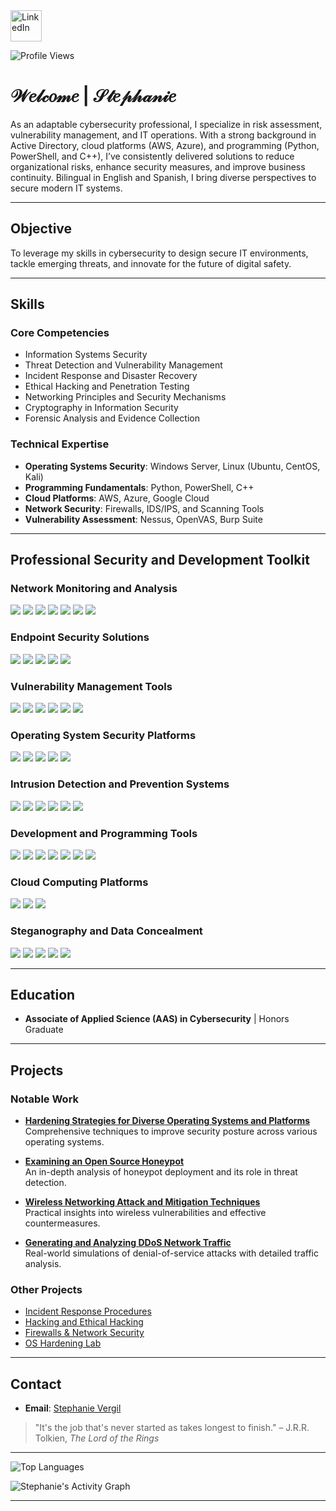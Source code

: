 <a href="https://linkedin.com/in/stephanie-vergil-8982142a8">
  <img src="https://user-images.githubusercontent.com/74038190/235294012-0a55e343-37ad-4b0f-924f-c8431d9d2483.gif" alt="LinkedIn" style="width: 50px; height: 50px;">
</a>

![Profile Views](https://komarev.com/ghpvc/?username=StephVergil&color=ff79c6)


# 𝒲𝑒𝓁𝒸𝑜𝓂𝑒 | 𝒮𝓉𝑒𝓅𝒽𝒶𝓃𝒾𝑒

As an adaptable cybersecurity professional, I specialize in risk assessment, vulnerability management, and IT operations. With a strong background in Active Directory, cloud platforms (AWS, Azure), and programming (Python, PowerShell, and C++), I’ve consistently delivered solutions to reduce organizational risks, enhance security measures, and improve business continuity. Bilingual in English and Spanish, I bring diverse perspectives to secure modern IT systems.

---

## Objective  

To leverage my skills in cybersecurity to design secure IT environments, tackle emerging threats, and innovate for the future of digital safety.

---

## Skills  

### Core Competencies  
- Information Systems Security  
- Threat Detection and Vulnerability Management  
- Incident Response and Disaster Recovery  
- Ethical Hacking and Penetration Testing  
- Networking Principles and Security Mechanisms  
- Cryptography in Information Security  
- Forensic Analysis and Evidence Collection  

### Technical Expertise  
- **Operating Systems Security**: Windows Server, Linux (Ubuntu, CentOS, Kali)  
- **Programming Fundamentals**: Python, PowerShell, C++  
- **Cloud Platforms**: AWS, Azure, Google Cloud  
- **Network Security**: Firewalls, IDS/IPS, and Scanning Tools  
- **Vulnerability Assessment**: Nessus, OpenVAS, Burp Suite  

---

## Professional Security and Development Toolkit  

### Network Monitoring and Analysis  
<div>
<a href="https://www.wireshark.org/"><img src="https://img.shields.io/badge/-Wireshark-000000?&style=for-the-badge&logo=Wireshark&logoColor=deeppink" /></a>  
<a href="https://nmap.org/"><img src="https://img.shields.io/badge/-Nmap-000000?&style=for-the-badge&logo=Nmap&logoColor=deeppink" /></a>  
<a href="https://www.wireshark.org/docs/man-pages/"><img src="https://img.shields.io/badge/-Packet_Analysis-000000?&style=for-the-badge&logo=Linux&logoColor=deeppink" /></a>  
<a href="https://tcpdump.org/"><img src="https://img.shields.io/badge/-TCPdump-000000?&style=for-the-badge&logo=Linux&logoColor=deeppink" /></a>  
<a href="https://netcat.sourceforge.net/"><img src="https://img.shields.io/badge/-Netcat-000000?&style=for-the-badge&logo=Linux&logoColor=deeppink" /></a>
<a href="https://www.zabbix.com/"><img src="https://img.shields.io/badge/-Zabbix-000000?&style=for-the-badge&logo=Zabbix&logoColor=deeppink" /></a>
<a href="https://nagios.org/"><img src="https://img.shields.io/badge/-Nagios-000000?&style=for-the-badge&logo=Nagios&logoColor=deeppink" /></a>
</div>

### Endpoint Security Solutions  
<div>
<a href="https://www.microsoft.com/en-us/security/business/threat-protection/microsoft-defender-endpoint"><img src="https://img.shields.io/badge/-Windows_Defender-000000?&style=for-the-badge&logo=Microsoft&logoColor=deeppink" /></a>  
<a href="https://www.broadcom.com/products/cyber-security/endpoint/symantec-endpoint-protection"><img src="https://img.shields.io/badge/-Symantec_Endpoint_Protection-000000?&style=for-the-badge&logo=Symantec&logoColor=deeppink" /></a>  
<a href="https://www.crowdstrike.com/"><img src="https://img.shields.io/badge/-CrowdStrike-000000?&style=for-the-badge&logo=CrowdStrike&logoColor=deeppink" /></a>  
<a href="https://www.carbonblack.com/"><img src="https://img.shields.io/badge/-Carbon_Black-000000?&style=for-the-badge&logo=CarbonBlack&logoColor=deeppink" /></a>
<a href="https://www.trendmicro.com/"><img src="https://img.shields.io/badge/-TrendMicro-000000?&style=for-the-badge&logo=TrendMicro&logoColor=deeppink" /></a>
</div>

### Vulnerability Management Tools  
<div>
<a href="https://www.tenable.com/products/nessus"><img src="https://img.shields.io/badge/-Nessus-000000?&style=for-the-badge&logo=Nessus&logoColor=deeppink" /></a>  
<a href="https://www.qualys.com/"><img src="https://img.shields.io/badge/-Qualys-000000?&style=for-the-badge&logo=Qualys&logoColor=deeppink" /></a>  
<a href="https://www.openvas.org/"><img src="https://img.shields.io/badge/-OpenVAS-000000?&style=for-the-badge&logo=Security&logoColor=deeppink" /></a>  
<a href="https://portswigger.net/burp"><img src="https://img.shields.io/badge/-Burp_Suite-000000?&style=for-the-badge&logo=BurpSuite&logoColor=deeppink" /></a>  
<a href="https://www.kali.org/tools/sqlmap/"><img src="https://img.shields.io/badge/-SQLMap-000000?&style=for-the-badge&logo=SQL&logoColor=deeppink" /></a>
<a href="https://www.rapid7.com/"><img src="https://img.shields.io/badge/-Rapid7-000000?&style=for-the-badge&logo=Rapid7&logoColor=deeppink" /></a>
</div>

### Operating System Security Platforms  
<div>
<a href="https://www.microsoft.com/en-us/windows-server"><img src="https://img.shields.io/badge/-Windows_Server-000000?&style=for-the-badge&logo=Windows&logoColor=deeppink" /></a>
<a href="https://ubuntu.com/"><img src="https://img.shields.io/badge/-Ubuntu-000000?&style=for-the-badge&logo=Ubuntu&logoColor=deeppink" /></a>
<a href="https://www.redhat.com/en/technologies/linux-platforms/enterprise-linux"><img src="https://img.shields.io/badge/-Red_Hat-000000?&style=for-the-badge&logo=RedHat&logoColor=deeppink" /></a>
<a href="https://www.kali.org/"><img src="https://img.shields.io/badge/-Kali_Linux-000000?&style=for-the-badge&logo=KaliLinux&logoColor=deeppink" /></a>
<a href="https://centos.org/"><img src="https://img.shields.io/badge/-CentOS-000000?&style=for-the-badge&logo=CentOS&logoColor=deeppink" /></a>
</div>

### Intrusion Detection and Prevention Systems  
<div>
<a href="https://securityonion.net/"><img src="https://img.shields.io/badge/-Security_Onion-000000?&style=for-the-badge&logo=Security&logoColor=deeppink" /></a>  
<a href="https://snort.org/"><img src="https://img.shields.io/badge/-Snort-000000?&style=for-the-badge&logo=Snort&logoColor=deeppink" /></a>  
<a href="https://suricata.io/"><img src="https://img.shields.io/badge/-Suricata-000000?&style=for-the-badge&logo=Suricata&logoColor=deeppink" /></a>  
<a href="https://zeek.org/"><img src="https://img.shields.io/badge/-Zeek-000000?&style=for-the-badge&logo=Zeek&logoColor=deeppink" /></a>  
<a href="https://www.wazuh.com/"><img src="https://img.shields.io/badge/-Wazuh-000000?&style=for-the-badge&logo=Wazuh&logoColor=deeppink" /></a>
<a href="https://ossec.github.io/"><img src="https://img.shields.io/badge/-OSSEC-000000?&style=for-the-badge&logo=OSSEC&logoColor=deeppink" /></a>
</div>

### Development and Programming Tools  
<div>
<a href="https://code.visualstudio.com/"><img src="https://img.shields.io/badge/-Visual_Studio_Code-000000?&style=for-the-badge&logo=VisualStudioCode&logoColor=deeppink" /></a>
<a href="https://www.python.org/"><img src="https://img.shields.io/badge/-Python-000000?&style=for-the-badge&logo=Python&logoColor=deeppink" /></a>
<a href="https://www.gnu.org/software/bash/"><img src="https://img.shields.io/badge/-Bash-000000?&style=for-the-badge&logo=GNU&logoColor=deeppink" /></a>
<a href="https://git-scm.com/"><img src="https://img.shields.io/badge/-Git-000000?&style=for-the-badge&logo=Git&logoColor=deeppink" /></a>
<a href="https://www.jetbrains.com/pycharm/"><img src="https://img.shields.io/badge/-PyCharm-000000?&style=for-the-badge&logo=PyCharm&logoColor=deeppink" /></a>
<a href="https://cplusplus.com/"><img src="https://img.shields.io/badge/-C++-000000?style=for-the-badge&logo=Cplusplus&logoColor=deeppink" /></a>
<a href="https://developer.apple.com/xcode/"><img src="https://img.shields.io/badge/-Xcode-000000?style=for-the-badge&logo=Xcode&logoColor=deeppink" /></a>
</div>

### Cloud Computing Platforms  
<div>
<a href="https://aws.amazon.com/"><img src="https://img.shields.io/badge/-AWS-000000?&style=for-the-badge&logo=AmazonAWS&logoColor=deeppink" /></a>
<a href="https://azure.microsoft.com/"><img src="https://img.shields.io/badge/-Azure-000000?&style=for-the-badge&logo=MicrosoftAzure&logoColor=deeppink" /></a>
<a href="https://cloud.google.com/"><img src="https://img.shields.io/badge/-Google_Cloud-000000?&style=for-the-badge&logo=GoogleCloud&logoColor=deeppink" /></a>
</div>

### Steganography and Data Concealment  
<div>
<a href="https://www.openstego.com/"><img src="https://img.shields.io/badge/-OpenStego-000000?&style=for-the-badge&logo=Steganography&logoColor=deeppink" /></a>  
<a href="https://github.com/abeluck/stegdetect"><img src="https://img.shields.io/badge/-StegDetect-000000?&style=for-the-badge&logo=Linux&logoColor=deeppink" /></a>  
<a href="https://cryptii.com/"><img src="https://img.shields.io/badge/-Cryptii-000000?&style=for-the-badge&logo=Tools&logoColor=deeppink" /></a>  
<a href="https://stegosuite.org/"><img src="https://img.shields.io/badge/-StegoSuite-000000?&style=for-the-badge&logo=Linux&logoColor=deeppink" /></a>
<a href="https://github.com/JohnHammond/Steganography"><img src="https://img.shields.io/badge/-Stego_Toolbox-000000?&style=for-the-badge&logo=GitHub&logoColor=deeppink" /></a>
</div>

---

## Education  

- **Associate of Applied Science (AAS) in Cybersecurity** | Honors Graduate  

---

## Projects  

### Notable Work  

- **[Hardening Strategies for Diverse Operating Systems and Platforms](https://github.com/StephVergil/Hardening-Strategies-for-Diverse-Operating-Systems-and-Platforms)**  
  Comprehensive techniques to improve security posture across various operating systems.  

- **[Examining an Open Source Honeypot](https://github.com/StephVergil/Examining-an-Open-Source-Honeypot)**  
  An in-depth analysis of honeypot deployment and its role in threat detection.  

- **[Wireless Networking Attack and Mitigation Techniques](https://github.com/StephVergil/Wireless-Networking-Attack-and-Mitigation-Techniques)**  
  Practical insights into wireless vulnerabilities and effective countermeasures.  

- **[Generating and Analyzing DDoS Network Traffic](https://github.com/StephVergil/Generating-capturing-and-Analyzing-DoS-and-DDoS-centric-Network-Traffic)**  
  Real-world simulations of denial-of-service attacks with detailed traffic analysis.  

### Other Projects  

- [Incident Response Procedures](https://github.com/StephVergil/Incident-Response-Procedures)  
- [Hacking and Ethical Hacking](https://github.com/StephVergil/Hacking-and-Ethical-Hacking)  
- [Firewalls & Network Security](https://github.com/StephVergil/Firewalls-Network-Security)  
- [OS Hardening Lab](https://github.com/StephVergil/OS-Hardening-Lab-Results/tree/main)  

---

## Contact  


- **Email**: [Stephanie Vergil](mailto:Stephanievergil95@gmail.com)  

> "It's the job that's never started as takes longest to finish." – J.R.R. Tolkien, *The Lord of the Rings*

---

![Top Languages](https://github-readme-stats.vercel.app/api/top-langs/?username=StephVergil&layout=compact&theme=radical)

![Stephanie's Activity Graph](https://github-readme-activity-graph.vercel.app/graph?username=StephVergil&bg_color=0f0f0f&color=ff79c6&line=bd93f9&point=ff5555&area=true&area_color=ff79c6&hide_border=true)


---
